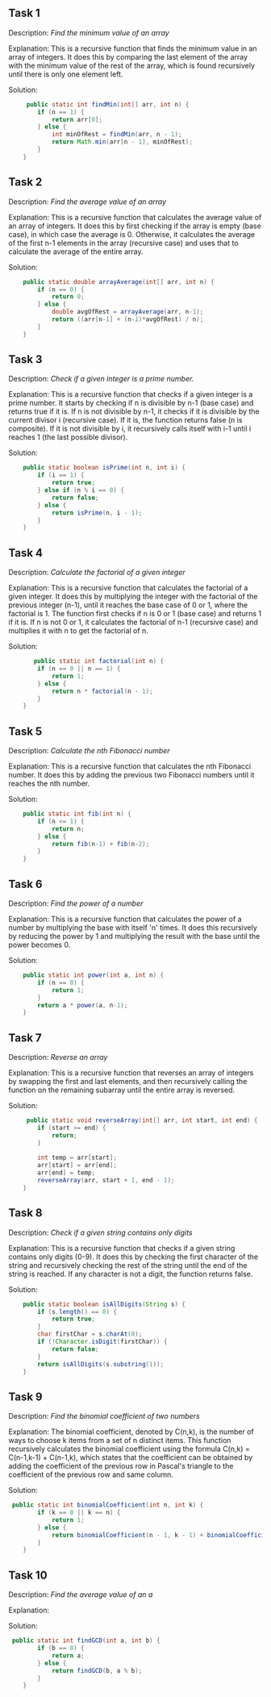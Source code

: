 ## Task 1
Description: *Find the minimum value of an array*

Explanation: This is a recursive function that finds the minimum value in an array of integers. It does this by comparing the last element of the array with the minimum value of the rest of the array, which is found recursively until there is only one element left.

Solution:
```java
     public static int findMin(int[] arr, int n) {
        if (n == 1) {
            return arr[0];
        } else {
            int minOfRest = findMin(arr, n - 1);
            return Math.min(arr[n - 1], minOfRest);
        }
    }
```

## Task 2
Description: *Find the average value of an array*

Explanation: This is a recursive function that calculates the average value of an array of integers. It does this by first checking if the array is empty (base case), in which case the average is 0. Otherwise, it calculates the average of the first n-1 elements in the array (recursive case) and uses that to calculate the average of the entire array.

Solution:
```java
    public static double arrayAverage(int[] arr, int n) {
        if (n == 0) {
            return 0;  
        } else {
            double avgOfRest = arrayAverage(arr, n-1);
            return ((arr[n-1] + (n-1)*avgOfRest) / n);
        }
    }
```

## Task 3
Description: *Check if a given integer is a prime number.*

Explanation: This is a recursive function that checks if a given integer is a prime number. It starts by checking if n is divisible by n-1 (base case) and returns true if it is. If n is not divisible by n-1, it checks if it is divisible by the current divisor i (recursive case). If it is, the function returns false (n is composite). If it is not divisible by i, it recursively calls itself with i-1 until i reaches 1 (the last possible divisor).

Solution:
``` java
    public static boolean isPrime(int n, int i) {
        if (i == 1) {  
            return true;
        } else if (n % i == 0) {  
            return false;
        } else { 
            return isPrime(n, i - 1);
        }
    }
```

## Task 4
Description: *Calculate the factorial of a given integer*

Explanation: This is a recursive function that calculates the factorial of a given integer. It does this by multiplying the integer with the factorial of the previous integer (n-1), until it reaches the base case of 0 or 1, where the factorial is 1. The function first checks if n is 0 or 1 (base case) and returns 1 if it is. If n is not 0 or 1, it calculates the factorial of n-1 (recursive case) and multiplies it with n to get the factorial of n.

Solution:
``` java
       public static int factorial(int n) {
        if (n == 0 || n == 1) { 
            return 1;
        } else { 
            return n * factorial(n - 1);
        }
    }
```
## Task 5
Description: *Calculate the nth Fibonacci number*

Explanation: This is a recursive function that calculates the nth Fibonacci number. It does this by adding the previous two Fibonacci numbers until it reaches the nth number. 

Solution:
``` java
    public static int fib(int n) {
        if (n <= 1) {  
            return n;
        } else {
            return fib(n-1) + fib(n-2);
        }
    }
```
## Task 6
Description: *Find the power of a number*

Explanation: This is a recursive function that calculates the power of a number by multiplying the base with itself 'n' times. It does this recursively by reducing the power by 1 and multiplying the result with the base until the power becomes 0.

Solution:
``` java
    public static int power(int a, int n) {
        if (n == 0) { 
            return 1;
        }
        return a * power(a, n-1);
    }
```
## Task 7
Description: *Reverse an array*

Explanation:  This is a recursive function that reverses an array of integers by swapping the first and last elements, and then recursively calling the function on the remaining subarray until the entire array is reversed.

Solution:
``` java
     public static void reverseArray(int[] arr, int start, int end) {
        if (start >= end) { 
            return;
        }
        
        int temp = arr[start];
        arr[start] = arr[end];
        arr[end] = temp;
        reverseArray(arr, start + 1, end - 1);
    }
```
## Task 8
Description: *Check if a given string contains only digits*

Explanation: This is a recursive function that checks if a given string contains only digits (0-9). It does this by checking the first character of the string and recursively checking the rest of the string until the end of the string is reached. If any character is not a digit, the function returns false.

Solution:
``` java
    public static boolean isAllDigits(String s) {
        if (s.length() == 0) {  
            return true;
        }
        char firstChar = s.charAt(0);
        if (!Character.isDigit(firstChar)) { 
            return false;
        }
        return isAllDigits(s.substring(1));
    }
```
## Task 9
Description: *Find the binomial coefficient of two numbers*

Explanation: The binomial coefficient, denoted by C(n,k), is the number of ways to choose k items from a set of n distinct items. This function recursively calculates the binomial coefficient using the formula C(n,k) = C(n-1,k-1) + C(n-1,k), which states that the coefficient can be obtained by adding the coefficient of the previous row in Pascal's triangle to the coefficient of the previous row and same column.

Solution:
``` java
 public static int binomialCoefficient(int n, int k) {
        if (k == 0 || k == n) {  
            return 1;
        } else {
            return binomialCoefficient(n - 1, k - 1) + binomialCoefficient(n - 1, k);
        }
    }
```
    
    
    
## Task 10
Description: *Find the average value of an a*

Explanation: 

Solution:
``` java
 public static int findGCD(int a, int b) {
        if (b == 0) {  
            return a;
        } else { 
            return findGCD(b, a % b);
        }
    }
```